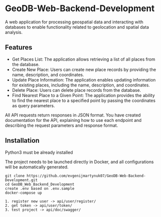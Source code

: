# GeoDB-Web-Backend-Development

A web application for processing geospatial data and interacting with databases to enable functionality related to geolocation and spatial data analysis.

## Features
* Get Places List: The application allows retrieving a list of all places from the database.
* Create New Place: Users can create new place records by providing the name, description, and coordinates.
* Update Place Information: The application enables updating information for existing places, including the name, description, and coordinates.
* Delete Place: Users can delete place records from the database.
* Find Nearest Place to a Given Point: The application provides the ability to find the nearest place to a specified point by passing the coordinates as query parameters.

All API requests return responses in JSON format. You have created documentation for the API, explaining how to use each endpoint and describing the request parameters and response format.

## Installation

Python3 must be already installed

The project needs to be launched directly in Docker, and all configurations will be automatically generated.

```shell
git clone https://github.com/evgenijmartynuk07/GeoDB-Web-Backend-Development.git
cd GeoDB_Web_Backend_Development
create .env based on .env.sample
docker-compose up
```

```shell
1. register new user -> api/user/register/
2. get token -> api/user/token/
3. test project -> api/doc/swagger/
```